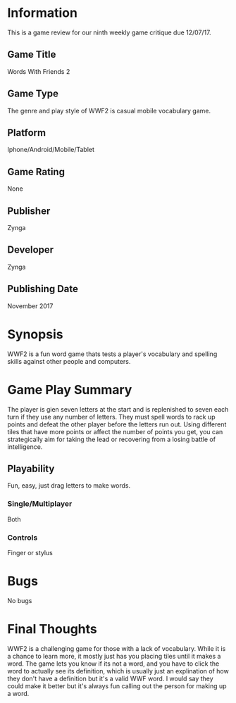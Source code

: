 # Information
This is a game review for our ninth weekly game critique due 12/07/17.

## Game Title
Words With Friends 2

## Game Type
The genre and play style of WWF2 is casual mobile vocabulary game.

## Platform
Iphone/Android/Mobile/Tablet

## Game Rating
None

## Publisher
Zynga

## Developer
Zynga

## Publishing Date
November 2017

# Synopsis
WWF2 is a fun word game thats tests a player's vocabulary and spelling skills against other people and computers.

# Game Play Summary
The player is gien seven letters at the start and is replenished to seven each turn if they use any number of letters. They must spell words to rack up points and defeat the other player before the letters run out. Using different tiles that have more points or affect the number of points you get, you can strategically aim for taking the lead or recovering from a losing battle of intelligence.

## Playability
Fun, easy, just drag letters to make words.

### Single/Multiplayer
Both

### Controls
Finger or stylus
# Bugs
No bugs

# Final Thoughts
WWF2 is a challenging game for those with a lack of vocabulary. While it is a chance to learn more, it mostly just has you placing tiles until it makes a word. The game lets you know if its not a word, and you have to click the word to actually see its definition, which is usually just an explination of how they don't have a definition but it's a valid WWF word. I would say they could make it better but it's always fun calling out the person for making up a word.
